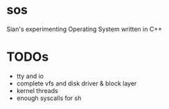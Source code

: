 sos
===
Sian's experimenting Operating System written in C++ 

TODOs
====
+ tty and io
+ complete vfs and disk driver & block layer
+ kernel threads
+ enough syscalls for sh


